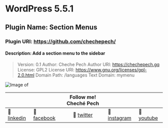 # WordPress 5.5.1

## Plugin Name: Section Menus
### Plugin URI: https://github.com/chechepech/
#### Description: Add a section menu to the sidebar
> Version: 0.1
> Author: Cheche Pech
> Author URI: https://chechepech.gq
> License: GPL2
> License URI: https://www.gnu.org/licenses/gpl-2.0.html
> Domain Path: /languages
> Text Domain: mymenu

![Image of ](.png)

|  |  | Follow me! Cheché Pech |  |  |
| --- | --- | :---: | ---| --- |
| :beers: [linkedin](https://www.linkedin.com/in/chechepech) | :beers: [facebook](https://www.facebook/chechepech) | :beers: [twitter](https://twitter.com/chechepech) | :beers: [instagram](https://www.instagram.com/cheche_pech) | :beers: [youtube](https://www.youtube.com/c/chechepech)  |